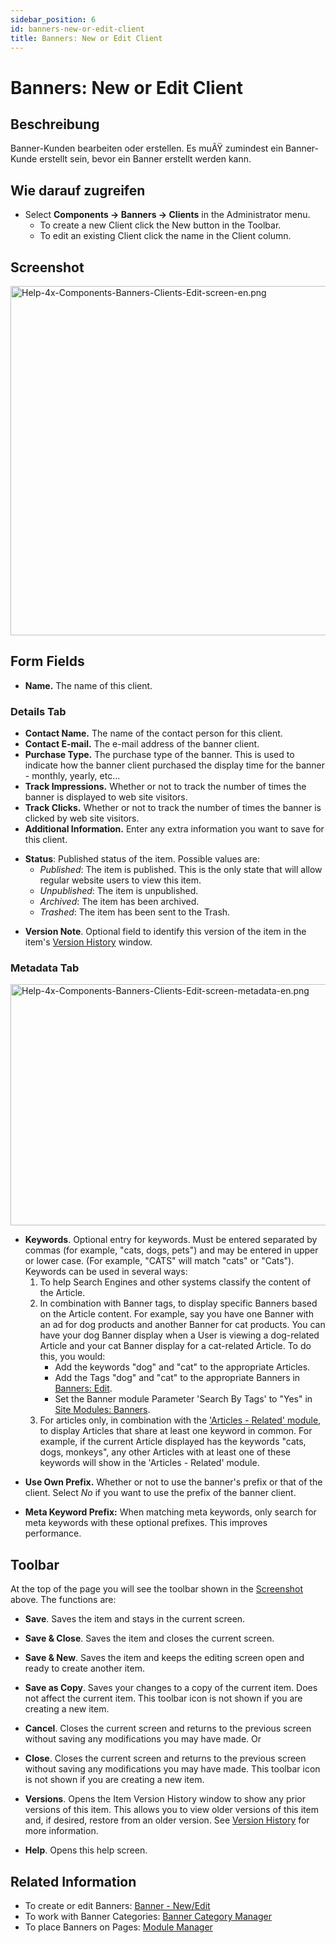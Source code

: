 ```yaml
---
sidebar_position: 6
id: banners-new-or-edit-client
title: Banners: New or Edit Client
---
```

# Banners: New or Edit Client
## Beschreibung

Banner-Kunden bearbeiten oder erstellen. Es muÃŸ zumindest ein
Banner-Kunde erstellt sein, bevor ein Banner erstellt werden kann.

## Wie darauf zugreifen

- Select **Components **→** Banners **→** Clients** in the Administrator
  menu.
  - To create a new Client click the New button in the Toolbar.
  - To edit an existing Client click the name in the Client column.

## Screenshot

<img
src="https://docs.joomla.org/images/a/a0/Help-4x-Components-Banners-Clients-Edit-screen-en.png"
decoding="async" data-file-width="800" data-file-height="559"
width="800" height="559"
alt="Help-4x-Components-Banners-Clients-Edit-screen-en.png" />

## Form Fields

- **Name.** The name of this client.

### Details Tab

- **Contact Name.** The name of the contact person for this client.
- **Contact E-mail.** The e-mail address of the banner client.
- **Purchase Type.** The purchase type of the banner. This is used to
  indicate how the banner client purchased the display time for the
  banner - monthly, yearly, etc...
- **Track Impressions.** Whether or not to track the number of times the
  banner is displayed to web site visitors.
- **Track Clicks.** Whether or not to track the number of times the
  banner is clicked by web site visitors.
- **Additional Information.** Enter any extra information you want to
  save for this client.

<!-- -->

- **Status**: Published status of the item. Possible values are:
  - *Published*: The item is published. This is the only state that will
    allow regular website users to view this item.
  - *Unpublished*: The item is unpublished.
  - *Archived*: The item has been archived.
  - *Trashed*: The item has been sent to the Trash.

<!-- -->

- **Version Note**. Optional field to identify this version of the item
  in the item's [Version
  History](https://docs.joomla.org/Help40:Components_Version_History/de "Special:MyLanguage/Help40:Components Version History/de")
  window.

### Metadata Tab

<img
src="https://docs.joomla.org/images/8/8d/Help-4x-Components-Banners-Clients-Edit-screen-metadata-en.png"
decoding="async" data-file-width="600" data-file-height="386"
width="600" height="386"
alt="Help-4x-Components-Banners-Clients-Edit-screen-metadata-en.png" />

- **Keywords**. Optional entry for keywords. Must be entered separated
  by commas (for example, "cats, dogs, pets") and may be entered in
  upper or lower case. (For example, "CATS" will match "cats" or
  "Cats"). Keywords can be used in several ways:
  1.  To help Search Engines and other systems classify the content of
      the Article.
  2.  In combination with Banner tags, to display specific Banners based
      on the Article content. For example, say you have one Banner with
      an ad for dog products and another Banner for cat products. You
      can have your dog Banner display when a User is viewing a
      dog-related Article and your cat Banner display for a cat-related
      Article. To do this, you would:
      - Add the keywords "dog" and "cat" to the appropriate Articles.
      - Add the Tags "dog" and "cat" to the appropriate Banners in
        [Banners:
        Edit](https://docs.joomla.org/Help40:Banners:_Edit/de "Special:MyLanguage/Help40:Banners: Edit/de").
      - Set the Banner module Parameter 'Search By Tags' to "Yes" in
        [Site Modules:
        Banners](https://docs.joomla.org/Help40:Site_Modules:_Banners/de "Special:MyLanguage/Help40:Site Modules: Banners/de").
  3.  For articles only, in combination with the ['Articles - Related'
      module](https://docs.joomla.org/Help40:Site_Modules:_Articles_-_Related/de "Special:MyLanguage/Help40:Site Modules: Articles - Related/de"),
      to display Articles that share at least one keyword in common. For
      example, if the current Article displayed has the keywords "cats,
      dogs, monkeys", any other Articles with at least one of these
      keywords will show in the 'Articles - Related' module.

<!-- -->

- **Use Own Prefix.** Whether or not to use the banner's prefix or that
  of the client. Select *No* if you want to use the prefix of the banner
  client.

<!-- -->

- **Meta Keyword Prefix:** When matching meta keywords, only search for
  meta keywords with these optional prefixes. This improves performance.

## Toolbar

At the top of the page you will see the toolbar shown in the
[Screenshot](#Screenshot) above. The functions are:

- **Save**. Saves the item and stays in the current screen.

<!-- -->

- **Save & Close**. Saves the item and closes the current screen.

<!-- -->

- **Save & New**. Saves the item and keeps the editing screen open and
  ready to create another item.

<!-- -->

- **Save as Copy**. Saves your changes to a copy of the current item.
  Does not affect the current item. This toolbar icon is not shown if
  you are creating a new item.

<!-- -->

- **Cancel**. Closes the current screen and returns to the previous
  screen without saving any modifications you may have made. Or

<!-- -->

- **Close**. Closes the current screen and returns to the previous
  screen without saving any modifications you may have made. This
  toolbar icon is not shown if you are creating a new item.

<!-- -->

- **Versions**. Opens the Item Version History window to show any prior
  versions of this item. This allows you to view older versions of this
  item and, if desired, restore from an older version. See [Version
  History](https://docs.joomla.org/Help40:Components_Version_History/de "Special:MyLanguage/Help40:Components Version History/de")
  for more information.

<!-- -->

- **Help**. Opens this help screen.

## Related Information

- To create or edit Banners: [Banner -
  New/Edit](https://docs.joomla.org/Help4.x:Banners:_Edit/en "Help4.x:Banners: Edit/en")
- To work with Banner Categories: [Banner Category
  Manager](https://docs.joomla.org/Help4.x:Banners:_Categories/en "Help4.x:Banners: Categories/en")
- To place Banners on Pages: [Module
  Manager](https://docs.joomla.org/Help4.x:Modules/en "Help4.x:Modules/en")
